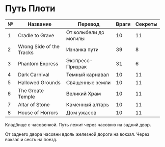 # Путь Плоти

|№  |Название                   |Перевод                    |Враги  |Секреты    |
|---|---------------------------|---------------------------|-------|-----------|
|1  |Cradle to Grave            |От колыбели до могилы      |10     |11         |
|2  |Wrong Side of the Tracks   |Изнанка пути               |39     |8          |
|3  |Phantom Express            |Экспресс-Призрак           |31     |6          |
|4  |Dark Carnival              |Темный карнавал            |10     |11         |
|5  |Hallowed Grounds           |Священные земли            |10     |11         |
|6  |The Greate Temple          |Великий Храм               |10     |11         |
|7  |Altar of Stone             |Каменный алтарь            |10     |11         |
|8  |House of Horrors           |Дом ужасов                 |10     |11         |

Кладбище с часовенкой. Путь лежит через часовню на задний двор.

От заднего двора часовни вдоль железной дороги на вокзал. Через вокзал и сесть на поезд.
